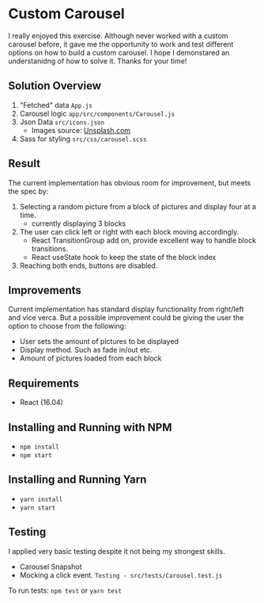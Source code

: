 # Custom Carousel

I really enjoyed this exercise. Although never worked with a custom carousel before, it gave me the opportunity to work and test different options on how to build a custom carousel. I hope I demonstared an understanidng of how to solve it. Thanks for your time!

## Solution Overview

1. "Fetched" data
   `App.js`
2. Carousel logic
   `app/src/components/Carousel.js`
3. Json Data
   `src/icons.json`
   - Images source: [Unsplash.com](https://unsplash.com/)
4. Sass for styling
   `src/css/carousel.scss`

## Result

The current implementation has obvious room for improvement, but meets the spec by:

1. Selecting a random picture from a block of pictures and display four at a time.
   - currently displaying 3 blocks
2. The user can click left or right with each block moving accordingly.
   - React TransitionGroup add on, provide excellent way to handle block transitions.
   - React useState hook to keep the state of the block index
3. Reaching both ends, buttons are disabled.

## Improvements

Current implementation has standard display functionality from right/left and vice verca. But a possible improvement could be giving the user the option to choose from the following:

- User sets the amount of pictures to be displayed
- Display method. Such as fade in/out etc.
- Amount of pictures loaded from each block

## Requirements

- React (16.04)

## Installing and Running with NPM

- `npm install`
- `npm start`

## Installing and Running Yarn

- `yarn install`
- `yarn start`

## Testing

I applied very basic testing despite it not being my strongest skills.

- Carousel Snapshot
- Mocking a click event.
  `Testing - src/tests/Carousel.test.js`

To run tests:
`npm test` or `yarn test`
